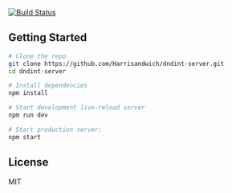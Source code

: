 [![Build Status](https://travis-ci.org/Harrisandwich/dndint-server.svg?branch=master)](https://travis-ci.org/Harrisandwich/dndint-server)

Getting Started
---------------

```sh
# Clone the repo
git clone https://github.com/Harrisandwich/dndint-server.git
cd dndint-server

# Install dependencies
npm install

# Start development live-reload server
npm run dev

# Start production server:
npm start
```

License
-------

MIT
